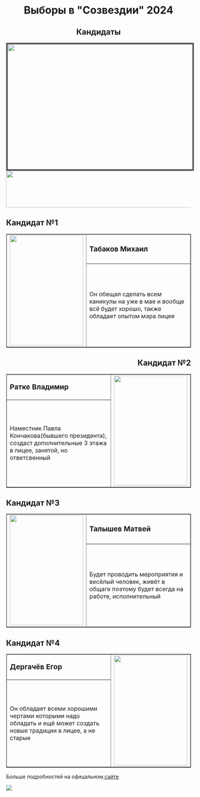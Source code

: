 <!DOCTYPE html>
<html lang="ru">
<head>
</head>
<body>
    <h1 align=center>Выборы в "Созвездии" 2024</h1>
    <h2 align=center>Кандидаты</h2>
    <img align=center src="https://sun9-43.userapi.com/impg/TdPrszESHfQMjeFnyl2VSOmrA4bzmZWIG45sjg/Hw2aIdPlM1A.jpg?size=1280x960&quality=95&sign=df4302ff2938fdcdaeef9e62e3855594&type=album" width="1200" height="341" style="border:4px #555  solid;">
    <img align=middle src="https://lh7-us.googleusercontent.com/FKAI-ckXpvKmOTIdTBc0TAWFxDvTE7pwXQzTZb6CClrGRrQKmekhzNQF_1zL-W1dg4bmjlU6M6bjKbSYojg3_1wz1T0LQpz_-uGTWsWHA-fGkKmDkvady-6QsKAs8wZoG0E9t1myz0UeYXUFKfnnLMc" width=1200 height=100>
    <h2>Кандидат №1</h2>
     <table border= "1">
	<tbody>
		<tr>
			<td rowspan="2"> <img  src="https://sun9-31.userapi.com/impg/XwOOSXOZsWldcITOQUOwl1DIPdn-he1mWD6j8w/puSHbAIeKYo.jpg?size=810x1080&quality=95&sign=7fd71c150a24912331fc03098ffa8737&type=album" width=200 height= 300> </td>
			<td><b> <big>Табаков Михаил</big></b> </td>
		</tr>
		<tr>
			<td>Он обещал сделать всем каникулы на уже в мае и вообще всё будет хорошо, также обладает опытом мэра лицея</td>
		</tr>
	 </tbody>
     </table>
     <h2 align=right> Кандидат №2 </h2>
     <table border=1>
	<tbody>
		<tr>
			<td><b><big>Ратке Владимир</big></b></td>
			<td rowspan="2"> <img src="https://sun9-30.userapi.com/impg/ADyirLYpKuUi6PWGFv7I2NcIpUoWwfYu4vw1Eg/FGK5bU7qqfw.jpg?size=1280x960&quality=95&sign=3d6598ef013bd760620a11906905f6e6&type=album" width=200 height=300> </td>
		</tr>
  		<tr>
			<td>Наместник Павла Кончакова(бывшего президента), создаст дополнительные 3 этажа в лицее, занятой, но ответсвенный</td>
		</tr>
	</tbody>
</table>
    <h2 >Кандидат №3</h2>
     <table border=1>
	<tbody>
		<tr >
			<td rowspan="2"> <img  src="https://sun9-77.userapi.com/impg/Iz1Bf0ztywFgUhe-J_CQEtuY7BSOE00pQfa5_g/rZM8ExgeC9Y.jpg?size=1280x960&quality=95&sign=8d8d87b3e7e42da4b80a49bcd7cd8639&type=album"  width=200 height= 300> </td>
			<td> <b> <big>Талышев Матвей</big> </b></td>
		</tr>
		<tr>
			<td>Будет проводить мероприятия и весёлый человек, живёт в общаге поэтому будет всегда на работе, исполнительный</td>
		</tr>
	 </tbody>
     </table>
	<h2 align=left>Кандидат №4 </h2>
	<table border=1>
	<tbody>
		<tr>
			<td><b><big>Дергачёв Егор</big></b></td>
			<td rowspan="2"> <img src="https://sun9-15.userapi.com/impg/fKfRU4J8awxh74_2G4Z7zXhdjheTdMHOp4AsaQ/nusMjNVQNPE.jpg?size=1280x960&quality=95&sign=45ab352e72436f70bc05724c1da7d866&type=album" width=200 height=300> </td>
		</tr>
  		<tr>
			<td>Он обладает всеми хорошими чертами которыми надо обладать и ещё может создать новые традиции в лицее, а не старые</td>
		</tr>
	</tbody>
</table>
	<p>Больше подробностей на офицальном<a href="https://vk.com/sozvezdie71?z=photo-212797495_457244980%2Fwall-212797495_2169"> сайте</a> </p>
	<img src="https://steamuserimages-a.akamaihd.net/ugc/2360518176473984278/D50D2B6F79E4F55B84CA6E5A1F7A0954CEAC23C6/" wight=1200 hight=100>
</body>
</html>
